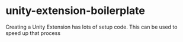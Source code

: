 # unity-extension-boilerplate
Creating a Unity Extension has lots of setup code. This can be used to speed up that process
